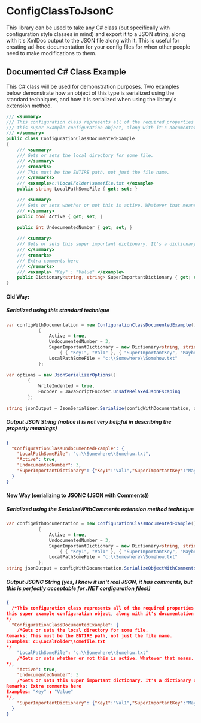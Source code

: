 # ConfigClassToJsonC
This library can be used to take any C# class (but specifically with configuration style classes in mind) and export it to a JSON string, along with it's XmlDoc output to the JSON file along with it. This is useful for creating ad-hoc documentation for your config files for when other people need to make modifications to them.

## Documented C# Class Example
This C# class will be used for demonstration purposes. Two examples below demonstrate how an object
of this type is serialized using the standard techniques, and how it is serialized when using the
library's extension method.
```C#
/// <summary>
/// This configuration class represents all of the required properties to create
/// this super example configuration object, along with it's documentation (for some things).
/// </summary>
public class ConfigurationClassDocumentedExample
{
    /// <summary>
    /// Gets or sets the local directory for some file.
    /// </summary>
    /// <remarks>
    /// This must be the ENTIRE path, not just the file name.
    /// </remarks>
    /// <example>c:\LocalFolder\somefile.txt </example>
    public string LocalPathSomeFile { get; set; }

    /// <summary>
    /// Gets or sets whether or not this is active. Whatever that means.
    /// </summary>
    public bool Active { get; set; }

    public int UndocumentedNumber { get; set; }
        
    /// <summary>
    /// Gets or sets this super important dictionary. It's a dictionary of key type string, value type string!
    /// </summary>
    /// <remarks>
    /// Extra comments here
    /// </remarks>
    /// <example> "Key" : "Value" </example>
    public Dictionary<string, string> SuperImportantDictionary { get; set; }
}
```

#### Old Way:
##### Serialized using this standard technique
```C#
var configWithDocumentation = new ConfigurationClassDocumentedExample()
            {
                Active = true,
                UndocumentedNumber = 3,
                SuperImportantDictionary = new Dictionary<string, string>()
                    { { "Key1", "Val1" }, { "SuperImportantKey", "Maybe not so important" } },
                LocalPathSomeFile = "c:\\Somewhere\\Somehow.txt"
            };
            
var options = new JsonSerializerOptions()
        {
            WriteIndented = true,
            Encoder = JavaScriptEncoder.UnsafeRelaxedJsonEscaping
        };
        
string jsonOutput = JsonSerializer.Serialize(configWithDocumentation, options);
```
##### Output JSON String (notice it is not very helpful in describing the property meanings)
```JSON
{
  "ConfigurationClassUndocumentedExample": {
    "LocalPathSomeFile": "c:\\Somewhere\\Somehow.txt",
    "Active": true,
    "UndocumentedNumber": 3,
    "SuperImportantDictionary": {"Key1":"Val1","SuperImportantKey":"Maybe not so important"}
  }
}
```

#### New Way (serializing to JSONC (JSON with Comments))
##### Serialized using the SerializeWithComments extension method technique
```C#
var configWithDocumentation = new ConfigurationClassDocumentedExample()
            {
                Active = true,
                UndocumentedNumber = 3,
                SuperImportantDictionary = new Dictionary<string, string>()
                    { { "Key1", "Val1" }, { "SuperImportantKey", "Maybe not so important" } },
                LocalPathSomeFile = "c:\\Somewhere\\Somehow.txt"
            };
string jsonOutput = configWithDocumentation.SerializeObjectWithComments();
```
##### Output JSONC String (yes, I know it isn't real JSON, it has comments, but this is perfectly acceptable for .NET configuration files!)
```JSON with Comments
{
  /*This configuration class represents all of the required properties to create
this super example configuration object, along with it's documentation (for some things).
*/
  "ConfigurationClassDocumentedExample": {
    /*Gets or sets the local directory for some file.
Remarks: This must be the ENTIRE path, not just the file name.
Examples: c:\LocalFolder\somefile.txt 
*/
    "LocalPathSomeFile": "c:\\Somewhere\\Somehow.txt"
    /*Gets or sets whether or not this is active. Whatever that means.
*/,
    "Active": true,
    "UndocumentedNumber": 3
    /*Gets or sets this super important dictionary. It's a dictionary of key type string, value type string!
Remarks: Extra comments here
Examples: "Key" : "Value" 
*/,
    "SuperImportantDictionary": {"Key1":"Val1","SuperImportantKey":"Maybe not so important"}
  }
}
```

